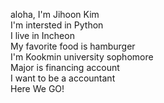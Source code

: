 aloha, I'm Jihoon Kim  
I'm intersted in Python  
I live in Incheon  
My favorite food is hamburger  
I'm Kookmin university sophomore  
Major is financing account  
I want to be a accountant  
Here We GO!
